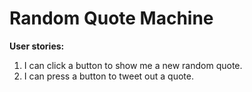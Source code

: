 # Random Quote Machine

**User stories:**  
1.  I can click a button to show me a new random quote.   
2.  I can press a button to tweet out a quote.